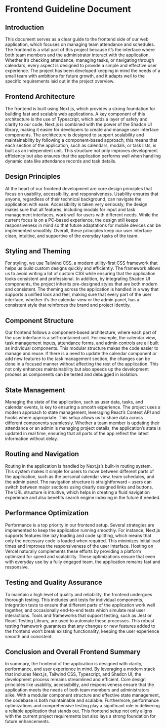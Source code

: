 # Frontend Guideline Document

## Introduction

This document serves as a clear guide to the frontend side of our web application, which focuses on managing team attendance and schedules. The frontend is a vital part of this project because it’s the interface where both team members and the administrator interact with the application. Whether it’s checking attendance, managing tasks, or navigating through calendars, every aspect is designed to provide a simple and effective user experience. The project has been developed keeping in mind the needs of a small team with ambitions for future growth, and it adapts well to the specific requirements laid out in the project overview.

## Frontend Architecture

The frontend is built using Next.js, which provides a strong foundation for building fast and scalable web applications. A key component of this architecture is the use of Typescript, which adds a layer of safety and clarity to our code. Next.js is combined with the power of the Shadcn UI library, making it easier for developers to create and manage user interface components. The architecture is designed to support scalability and maintainability by following a component-based approach; this means that each section of the application, such as calendars, modals, or task lists, is built as an independent unit. This structure not only improves development efficiency but also ensures that the application performs well when handling dynamic data like attendance records and task details.

## Design Principles

At the heart of our frontend development are core design principles that focus on usability, accessibility, and responsiveness. Usability ensures that anyone, regardless of their technical background, can navigate the application with ease. Accessibility is taken very seriously; the design makes sure that all features, including modals for input and task management interfaces, work well for users with different needs. While the current focus is on a PC-based experience, the design still keeps responsiveness in mind so that future adaptations for mobile devices can be implemented smoothly. Overall, these principles keep our user interface clean, intuitive, and supportive of the everyday tasks of the team.

## Styling and Theming

For styling, we use Tailwind CSS, a modern utility-first CSS framework that helps us build custom designs quickly and efficiently. The framework allows us to avoid writing a lot of custom CSS while ensuring that the application looks consistent and professional. In addition, by integrating Shadcn UI components, the project inherits pre-designed styles that are both modern and consistent. The theming across the application is handled in a way that supports a unified look and feel, making sure that every part of the user interface, whether it’s the calendar view or the admin panel, has a consistent style that reinforces the brand and project identity.

## Component Structure

Our frontend follows a component-based architecture, where each part of the user interface is a self-contained unit. For example, the calendar view, task management inputs, attendance forms, and admin controls are all built as individual components. This modular structure makes the code easier to manage and reuse. If there is a need to update the calendar component or add new features to the task management section, the changes can be done in a focused manner without affecting the rest of the application. This not only enhances maintainability but also speeds up the development process as components can be tested and debugged in isolation.

## State Management

Managing the state of the application, such as user data, tasks, and calendar events, is key to ensuring a smooth experience. The project uses a modern approach to state management, leveraging React’s Context API and hooks where appropriate. This setup allows us to share data across different components seamlessly. Whether a team member is updating their attendance or an admin is managing project details, the application’s state is updated in real time, ensuring that all parts of the app reflect the latest information without delay.

## Routing and Navigation

Routing in the application is handled by Next.js’s built-in routing system. This system makes it simple for users to move between different parts of the application, such as the personal calendar view, team schedules, and the admin panel. The navigation structure is straightforward – users can switch between major sections using clearly designed links and buttons. The URL structure is intuitive, which helps in creating a fluid navigation experience and also benefits search engine indexing in the future if needed.

## Performance Optimization

Performance is a top priority in our frontend setup. Several strategies are implemented to keep the application running smoothly. For instance, Next.js supports features like lazy loading and code splitting, which means that only the necessary code is loaded when required. This minimizes initial load times and improves the responsiveness of the user interface. Hosting on Vercel naturally complements these efforts by providing a platform optimized for speed and scalability. These optimizations ensure that even with everyday use by a fully engaged team, the application remains fast and responsive.

## Testing and Quality Assurance

To maintain a high level of quality and reliability, the frontend undergoes thorough testing. This includes unit tests for individual components, integration tests to ensure that different parts of the application work well together, and occasionally end-to-end tests which simulate real user interactions. Tools and frameworks that support testing, such as Jest or React Testing Library, are used to automate these processes. This robust testing framework guarantees that any changes or new features added to the frontend won’t break existing functionality, keeping the user experience smooth and consistent.

## Conclusion and Overall Frontend Summary

In summary, the frontend of the application is designed with clarity, performance, and user experience in mind. By leveraging a modern stack that includes Next.js, Tailwind CSS, Typescript, and Shadcn UI, the development process remains streamlined and efficient. Core design principles like usability, accessibility, and responsiveness ensure that the application meets the needs of both team members and administrators alike. With a modular component structure and effective state management, the codebase is both maintainable and scalable. Furthermore, performance optimizations and comprehensive testing play a significant role in delivering a reliable application that stands out. This frontend setup not only aligns with the current project requirements but also lays a strong foundation for future enhancements.
